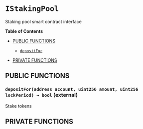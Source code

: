 # `IStakingPool`


Staking pool smart contract interface


**Table of Contents**

- [PUBLIC FUNCTIONS](#public-functions)
    - [`depositFor`](#IStakingPool-depositFor-address-uint256-uint256-)

- [PRIVATE FUNCTIONS](#private-functions)







## PUBLIC FUNCTIONS

### `depositFor(address account, uint256 amount, uint256 lockPeriod) → bool` (external) <span id="IStakingPool-depositFor-address-uint256-uint256-"></span>

Stake tokens

## PRIVATE FUNCTIONS



